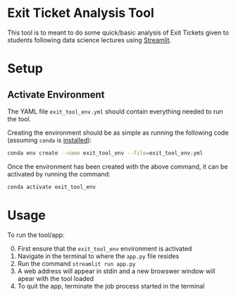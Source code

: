# Exit Ticket Analysis Tool

This tool is to meant to do some quick/basic analysis of Exit Tickets given to students following data science lectures using [Streamlit](https://streamlit.io).


# Setup

## Activate Environment

The YAML file `exit_tool_env.yml` should contain everything needed to run the tool.

Creating the environment should be as simple as running the following code (assuming `conda` is [installed](https://conda.io/projects/conda/en/latest/user-guide/install/index.html)):

```bash
conda env create --name exit_tool_env --file=exit_tool_env.yml
```

Once the environment has been created with the above command, it can be activated by running the command:

```bash
conda activate exit_tool_env
```

# Usage

To run the tool/app: 

0. First ensure that the `exit_tool_env` environment is activated 
1. Navigate in the terminal to where the `app.py` file resides
2. Run the command `streamlit run app.py`
4. A web address will appear in stdin and a new browswer window will apear with the tool loaded
5. To quit the app, terminate the job process started in the terminal